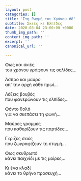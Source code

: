 ```yaml
---
layout: post
categories: []
title: 'Στη Ρωγμή του Χρόνου #8'
subtitle: Σκιές κι Ελπίδες
date: 2020-03-04 23:00:00 +0000
thumb_img_path: ''
content_img_path: ''
excerpt: ''
canonical_url: ''

---
```

Φως και σκιές  
του χρόνου γράφουν τις σελίδες…

Άσπρο και μαύρο  
απ’ την αρχή κάθε πρωί…

Λέξεις βουβές  
που φανερώνουν τις ελπίδες…

Φόντο θολό  
για να σκεπάσει τη φωνή…

Μαύρες γραμμές  
που καθορίζουν τις παρτίδες…

Γκρίζες σκιές  
που ζωγραφίζουν τη στιγμή…

Φως σκυθρωπό  
κάνει παιχνίδι με τις μοίρες…

Κι ένα κλαδί  
κάνει το θρήνο προσευχή…